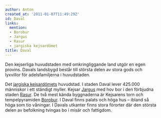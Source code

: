 ```yaml
---
author: Anton
created_at: '2011-01-07T11:49:29Z'
id: Daval
links:
  mention:
  - Borobur
  - Jargus
  - Rasur
  - jargiska kejsardömet
title: Daval
---
```


Den kejserliga huvudstaden med omkringliggande land utgör en egen provins. Davals landsbygd består
till största delen av stora gods och lyxvillor för adelsfamiljerna i huvudstaden.

Det [jargiska kejsardömets] huvudstad. I staden Daval lever 425.000 människor i ett ständigt myller.
Kejsar [Jargus] med hov bor i den förbjudna staden [Rasur]. De två mest kända byggnaderna är
Kejsarens torn och tempelpyramiden [Borobur]. I Daval finns palats och höga hus – ibland så höga som
tio våningar. I Davals utkanter finns stora förorter där den största delen av befolkning tvingas bo
i misär och fattigdom.

  [jargiska kejsardömets]: jargiska_kejsardömet
  [Jargus]: Jargus
  [Rasur]: Rasur
  [Borobur]: Borobur

